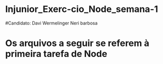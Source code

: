 # Injunior_Exerc-cio_Node_semana-1          

#Candidato: Davi Wermelinger Neri barbosa

# Os arquivos a seguir se referem à primeira tarefa de Node

